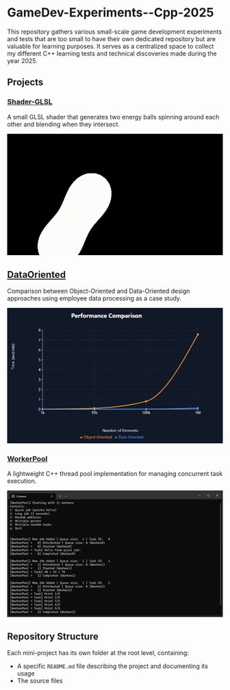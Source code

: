 # GameDev-Experiments--Cpp-2025

This repository gathers various small-scale game development experiments and tests that are too small to have their own dedicated repository but are valuable for learning purposes. It serves as a centralized space to collect my different C++ learning tests and technical discoveries made during the year 2025.

## Projects

### [Shader-GLSL](./Shader-GLSL) 
A small GLSL shader that generates two energy balls spinning around each other and blending when they intersect.

![Shader GLSL Demo](./Shader-GLSL/ReadmeContent/TechnicalDemoGifs/Demo.gif)

## [DataOriented](./DataOriented/)
Comparison between Object-Oriented and Data-Oriented design approaches using employee data processing as a case study.

![DataOriented Demo](./DataOriented/ReadmeContent/DemoScreenshots/StatsDemo.jpg)

### [WorkerPool](./WorkerPool/)
A lightweight C++ thread pool implementation for managing concurrent task execution.

![WorkerPool Demo](./WorkerPool/ReadmeContent/DemoScreenshots/Demo.jpg)

## Repository Structure

Each mini-project has its own folder at the root level, containing:
- A specific `README.md` file describing the project and documenting its usage
- The source files
